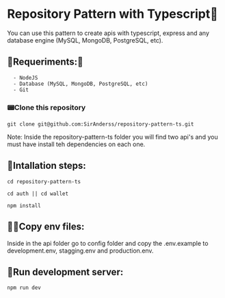 # Repository Pattern with Typescript👾

You can use this pattern to create apis with typescript, express and any database engine (MySQL, MongoDB, PostgreSQL, etc).

## 🚧Requeriments:🚧

```
  - NodeJS
  - Database (MySQL, MongoDB, PostgreSQL, etc)
  - Git
```

### 📟Clone this repository

```
git clone git@github.com:SirAnderss/repository-pattern-ts.git
```

Note: Inside the repository-pattern-ts folder you will find two api's and you must have install teh dependencies on each one.

## 🧰Intallation steps:

```
cd repository-pattern-ts

cd auth || cd wallet

npm install
```

## ✍🏼Copy env files:

Inside in the api folder go to config folder and copy the .env.example to development.env, stagging.env and production.env.

## 🚀Run development server:

```
npm run dev
```

